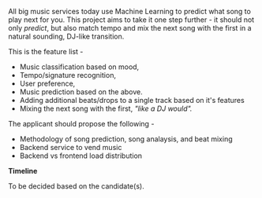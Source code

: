 All big music services today use Machine Learning to predict what song to play next for you. This project aims to take it one step further - it should not only _predict_, but also match tempo and mix the next song with the first in a natural sounding, DJ-like transition. 

This is the feature list -

-  Music classification based on mood,
-  Tempo/signature recognition,
-  User preference,
-  Music prediction based on the above.
-  Adding additional beats/drops to a single track based on it's features
-  Mixing the next song with the first, _"like a DJ would"._

The applicant should propose the following - 

- Methodology of song prediction, song analaysis, and beat mixing
- Backend service to vend music
- Backend vs frontend load distribution


**Timeline**

To be decided based on the candidate(s).
